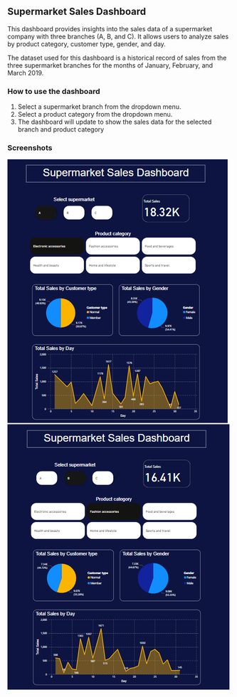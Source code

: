  
## Supermarket Sales Dashboard

This dashboard provides insights into the sales data of a supermarket company with three branches (A, B, and C). It allows users to analyze sales by product category, customer type, gender, and day.

The dataset used for this dashboard is a historical record of sales from the three supermarket branches for the months of January, February, and March 2019.

### How to use the dashboard

1. Select a supermarket branch from the dropdown menu.
2. Select a product category from the dropdown menu.
3. The dashboard will update to show the sales data for the selected branch and product category 

### Screenshots

![Dashboard screenshot 1](https://github.com/ZakariaeBAHARI/supermarket-sales-dashboard/blob/main/screenshots/1.png)
![Dashboard screenshot 2](https://github.com/ZakariaeBAHARI/supermarket-sales-dashboard/blob/main/screenshots/2.png)

